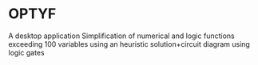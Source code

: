# OPTYF
 A desktop application 
 Simplification of numerical and logic functions exceeding 100 variables using an heuristic solution+circuit diagram using logic gates
